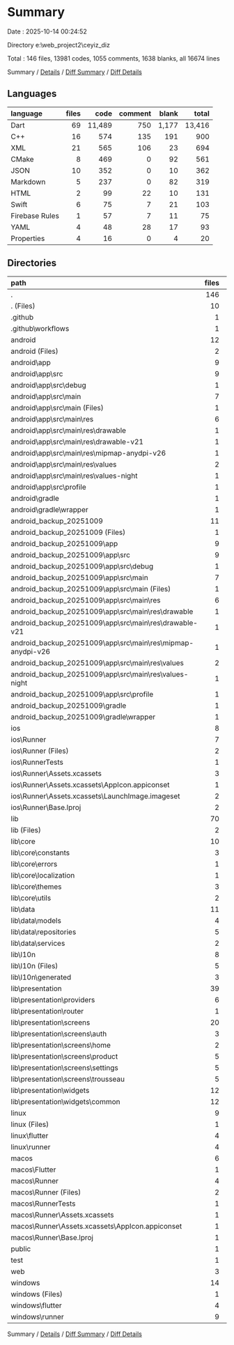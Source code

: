 # Summary

Date : 2025-10-14 00:24:52

Directory e:\\web_project2\\ceyiz_diz

Total : 146 files,  13981 codes, 1055 comments, 1638 blanks, all 16674 lines

Summary / [Details](details.md) / [Diff Summary](diff.md) / [Diff Details](diff-details.md)

## Languages
| language | files | code | comment | blank | total |
| :--- | ---: | ---: | ---: | ---: | ---: |
| Dart | 69 | 11,489 | 750 | 1,177 | 13,416 |
| C++ | 16 | 574 | 135 | 191 | 900 |
| XML | 21 | 565 | 106 | 23 | 694 |
| CMake | 8 | 469 | 0 | 92 | 561 |
| JSON | 10 | 352 | 0 | 10 | 362 |
| Markdown | 5 | 237 | 0 | 82 | 319 |
| HTML | 2 | 99 | 22 | 10 | 131 |
| Swift | 6 | 75 | 7 | 21 | 103 |
| Firebase Rules | 1 | 57 | 7 | 11 | 75 |
| YAML | 4 | 48 | 28 | 17 | 93 |
| Properties | 4 | 16 | 0 | 4 | 20 |

## Directories
| path | files | code | comment | blank | total |
| :--- | ---: | ---: | ---: | ---: | ---: |
| . | 146 | 13,981 | 1,055 | 1,638 | 16,674 |
| . (Files) | 10 | 372 | 35 | 94 | 501 |
| .github | 1 | 0 | 0 | 1 | 1 |
| .github\\workflows | 1 | 0 | 0 | 1 | 1 |
| android | 12 | 129 | 53 | 28 | 210 |
| android (Files) | 2 | 38 | 0 | 17 | 55 |
| android\\app | 9 | 86 | 53 | 10 | 149 |
| android\\app\\src | 9 | 86 | 53 | 10 | 149 |
| android\\app\\src\\debug | 1 | 3 | 4 | 1 | 8 |
| android\\app\\src\\main | 7 | 80 | 45 | 8 | 133 |
| android\\app\\src\\main (Files) | 1 | 45 | 13 | 1 | 59 |
| android\\app\\src\\main\\res | 6 | 35 | 32 | 7 | 74 |
| android\\app\\src\\main\\res\\drawable | 1 | 4 | 7 | 2 | 13 |
| android\\app\\src\\main\\res\\drawable-v21 | 1 | 4 | 7 | 2 | 13 |
| android\\app\\src\\main\\res\\mipmap-anydpi-v26 | 1 | 5 | 0 | 1 | 6 |
| android\\app\\src\\main\\res\\values | 2 | 13 | 9 | 1 | 23 |
| android\\app\\src\\main\\res\\values-night | 1 | 9 | 9 | 1 | 19 |
| android\\app\\src\\profile | 1 | 3 | 4 | 1 | 8 |
| android\\gradle | 1 | 5 | 0 | 1 | 6 |
| android\\gradle\\wrapper | 1 | 5 | 0 | 1 | 6 |
| android_backup_20251009 | 11 | 83 | 51 | 12 | 146 |
| android_backup_20251009 (Files) | 1 | 3 | 0 | 1 | 4 |
| android_backup_20251009\\app | 9 | 75 | 51 | 10 | 136 |
| android_backup_20251009\\app\\src | 9 | 75 | 51 | 10 | 136 |
| android_backup_20251009\\app\\src\\debug | 1 | 3 | 4 | 1 | 8 |
| android_backup_20251009\\app\\src\\main | 7 | 69 | 43 | 8 | 120 |
| android_backup_20251009\\app\\src\\main (Files) | 1 | 34 | 11 | 1 | 46 |
| android_backup_20251009\\app\\src\\main\\res | 6 | 35 | 32 | 7 | 74 |
| android_backup_20251009\\app\\src\\main\\res\\drawable | 1 | 4 | 7 | 2 | 13 |
| android_backup_20251009\\app\\src\\main\\res\\drawable-v21 | 1 | 4 | 7 | 2 | 13 |
| android_backup_20251009\\app\\src\\main\\res\\mipmap-anydpi-v26 | 1 | 5 | 0 | 1 | 6 |
| android_backup_20251009\\app\\src\\main\\res\\values | 2 | 13 | 9 | 1 | 23 |
| android_backup_20251009\\app\\src\\main\\res\\values-night | 1 | 9 | 9 | 1 | 19 |
| android_backup_20251009\\app\\src\\profile | 1 | 3 | 4 | 1 | 8 |
| android_backup_20251009\\gradle | 1 | 5 | 0 | 1 | 6 |
| android_backup_20251009\\gradle\\wrapper | 1 | 5 | 0 | 1 | 6 |
| ios | 8 | 229 | 4 | 13 | 246 |
| ios\\Runner | 7 | 222 | 2 | 9 | 233 |
| ios\\Runner (Files) | 2 | 13 | 0 | 3 | 16 |
| ios\\RunnerTests | 1 | 7 | 2 | 4 | 13 |
| ios\\Runner\\Assets.xcassets | 3 | 148 | 0 | 4 | 152 |
| ios\\Runner\\Assets.xcassets\\AppIcon.appiconset | 1 | 122 | 0 | 1 | 123 |
| ios\\Runner\\Assets.xcassets\\LaunchImage.imageset | 2 | 26 | 0 | 3 | 29 |
| ios\\Runner\\Base.lproj | 2 | 61 | 2 | 2 | 65 |
| lib | 70 | 11,475 | 744 | 1,176 | 13,395 |
| lib (Files) | 2 | 124 | 1 | 11 | 136 |
| lib\\core | 10 | 988 | 82 | 113 | 1,183 |
| lib\\core\\constants | 3 | 81 | 23 | 26 | 130 |
| lib\\core\\errors | 1 | 17 | 0 | 7 | 24 |
| lib\\core\\localization | 1 | 0 | 0 | 1 | 1 |
| lib\\core\\themes | 3 | 844 | 59 | 68 | 971 |
| lib\\core\\utils | 2 | 46 | 0 | 11 | 57 |
| lib\\data | 11 | 957 | 49 | 121 | 1,127 |
| lib\\data\\models | 4 | 679 | 45 | 58 | 782 |
| lib\\data\\repositories | 5 | 243 | 3 | 50 | 296 |
| lib\\data\\services | 2 | 35 | 1 | 13 | 49 |
| lib\\l10n | 8 | 465 | 400 | 241 | 1,106 |
| lib\\l10n (Files) | 5 | 64 | 70 | 24 | 158 |
| lib\\l10n\\generated | 3 | 401 | 330 | 217 | 948 |
| lib\\presentation | 39 | 8,941 | 212 | 690 | 9,843 |
| lib\\presentation\\providers | 6 | 1,573 | 81 | 251 | 1,905 |
| lib\\presentation\\router | 1 | 209 | 3 | 6 | 218 |
| lib\\presentation\\screens | 20 | 6,229 | 106 | 365 | 6,700 |
| lib\\presentation\\screens\\auth | 3 | 857 | 15 | 64 | 936 |
| lib\\presentation\\screens\\home | 2 | 571 | 15 | 44 | 630 |
| lib\\presentation\\screens\\product | 5 | 2,284 | 36 | 103 | 2,423 |
| lib\\presentation\\screens\\settings | 5 | 1,127 | 22 | 79 | 1,228 |
| lib\\presentation\\screens\\trousseau | 5 | 1,390 | 18 | 75 | 1,483 |
| lib\\presentation\\widgets | 12 | 930 | 22 | 68 | 1,020 |
| lib\\presentation\\widgets\\common | 12 | 930 | 22 | 68 | 1,020 |
| linux | 9 | 343 | 41 | 94 | 478 |
| linux (Files) | 1 | 104 | 0 | 25 | 129 |
| linux\\flutter | 4 | 115 | 9 | 27 | 151 |
| linux\\runner | 4 | 124 | 32 | 42 | 198 |
| macos | 6 | 467 | 5 | 17 | 489 |
| macos\\Flutter | 1 | 26 | 3 | 4 | 33 |
| macos\\Runner | 4 | 434 | 0 | 9 | 443 |
| macos\\Runner (Files) | 2 | 23 | 0 | 7 | 30 |
| macos\\RunnerTests | 1 | 7 | 2 | 4 | 13 |
| macos\\Runner\\Assets.xcassets | 1 | 68 | 0 | 1 | 69 |
| macos\\Runner\\Assets.xcassets\\AppIcon.appiconset | 1 | 68 | 0 | 1 | 69 |
| macos\\Runner\\Base.lproj | 1 | 343 | 0 | 1 | 344 |
| public | 1 | 79 | 6 | 5 | 90 |
| test | 1 | 14 | 6 | 3 | 23 |
| web | 3 | 91 | 16 | 7 | 114 |
| windows | 14 | 699 | 94 | 188 | 981 |
| windows (Files) | 1 | 89 | 0 | 20 | 109 |
| windows\\flutter | 4 | 148 | 9 | 29 | 186 |
| windows\\runner | 9 | 462 | 85 | 139 | 686 |

Summary / [Details](details.md) / [Diff Summary](diff.md) / [Diff Details](diff-details.md)